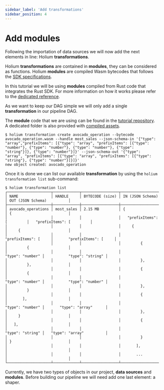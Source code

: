 ```yaml
---
sidebar_label: 'Add transformations'
sidebar_position: 4
---
```


# Add modules

Following the importation of data sources we will now add the next elements in line: Holium **transformations**.

Holium **transformations** are contained in **modules**, they can be considered as functions. Holium
**modules** are compiled Wasm bytecodes that follows the [SDK specifications](../reference/sdk/specifications.md).

In this tutorial we will be using **modules** compiled from Rust code that integrates the Rust SDK. For 
more information on how it works please refer to the [dedicated reference](../reference/sdk/rust-sdk/usage.md).

As we want to keep our DAG simple we will only add a single **transformation** in our pipeline DAG.

The **module** code that we are using can be found in the [tutorial repository](https://github.com/polyphene/getting-started/tree/main/module/avocado_operations).
A dedicated folder is also provided with [compiled assets](https://github.com/polyphene/getting-started/tree/main/assets/wasm).

```shell
$ holium transformation create avocado_operation --bytecode avocado_operation.wasm --handle most_sales --json-schema-in '{"type": "array","prefixItems": [{"type": "array", "prefixItems": [{"type": "number"}, {"type": "number"}, {"type": "number"}, {"type": "string"}]}, {"type": "number"}]}' --json-schema-out '{"type": "array", "prefixItems": [{"type": "array", "prefixItems": [{"type": "string"}, {"type": "number"}]}]}'
new object created: avocado_operation
```


Once it is done we can list our available **transformation** by using the `holium transformation list`
sub-command:

```shell
$ holium transformation list
┌────────────────────┬────────────┬─────────────────┬────────────────────────────┬────────────────────────────┐
│ NAME               │ HANDLE     │ BYTECODE (size) │ IN (JSON Schema)           │ OUT (JSON Schema)          │
├────────────────────┼────────────┼─────────────────┼────────────────────────────┼────────────────────────────┤
│ avocado_operations │ most_sales │ 2.15 MB         │ {                          │ {                          │
│                    │            │                 │   "prefixItems": [         │   "prefixItems": [         │
│                    │            │                 │     {                      │     {                      │
│                    │            │                 │       "prefixItems": [     │       "prefixItems": [     │
│                    │            │                 │         {                  │         {                  │
│                    │            │                 │           "type": "number" │           "type": "string" │
│                    │            │                 │         },                 │         },                 │
│                    │            │                 │         {                  │         {                  │
│                    │            │                 │           "type": "number" │           "type": "number" │
│                    │            │                 │         },                 │         }                  │
│                    │            │                 │         {                  │       ],                   │
│                    │            │                 │           "type": "number" │       "type": "array"      │
│                    │            │                 │         },                 │     }                      │
│                    │            │                 │         {                  │   ],                       │
│                    │            │                 │           "type": "string" │   "type": "array"          │
│                    │            │                 │         }                  │ }                          │
│                    │            │                 │       ],                   │                            │
│                    │            │                 │       ...                  │                            │
└────────────────────┴────────────┴─────────────────┴────────────────────────────┴────────────────────────────┘
```

Currently, we have two types of objects in our project, **data sources** and **modules**. Before building our
pipeline we will need add one last element: a shaper.

